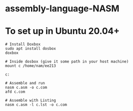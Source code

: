 # assembly-language-NASM
# To set up in Ubuntu 20.04+  

```
# Install Doxbox  
sudo apt install dosbox 
doxbox 

# Inside dosbox (give it some path in your host machine) 
mount c /home/nam/ee213 

c: 

# Assemble and run 
nasm c.asm -o c.com 
afd c.com 

# Assemble with Listing 
nasm c.asm -l c.lst -o c.com 
